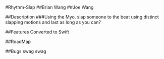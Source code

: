 #Rhythm-Slap
##Brian Wang
##Joe Wang

##Description
###Using the Myo, slap someone to the beat using distinct slapping motions and last as long as you can?

##Features
Converted to Swift

##RoadMap

##Bugs
swag swag

